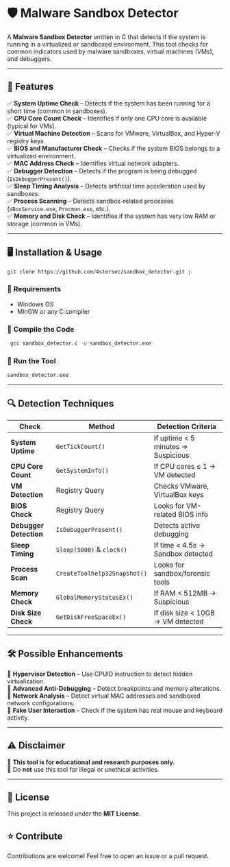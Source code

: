 # 🛡️ Malware Sandbox Detector  

A **Malware Sandbox Detector** written in C that detects if the system is running in a virtualized or sandboxed environment. This tool checks for common indicators used by malware sandboxes, virtual machines (VMs), and debuggers.

---

## 🚀 Features  

✅ **System Uptime Check** – Detects if the system has been running for a short time (common in sandboxes).  
✅ **CPU Core Count Check** – Identifies if only one CPU core is available (typical for VMs).  
✅ **Virtual Machine Detection** – Scans for VMware, VirtualBox, and Hyper-V registry keys.  
✅ **BIOS and Manufacturer Check** – Checks if the system BIOS belongs to a virtualized environment.  
✅ **MAC Address Check** – Identifies virtual network adapters.  
✅ **Debugger Detection** – Detects if the program is being debugged (`IsDebuggerPresent()`).  
✅ **Sleep Timing Analysis** – Detects artificial time acceleration used by sandboxes.  
✅ **Process Scanning** – Detects sandbox-related processes (`VBoxService.exe`, `Procmon.exe`, etc.).  
✅ **Memory and Disk Check** – Identifies if the system has very low RAM or storage (common in VMs).  

---

## 🖥️ Installation & Usage  
```sh
git clone https://github.com/4stersec/sandbox_detector.git ;
```

### 🔹 **Requirements**  
- Windows OS  
- MinGW or any C compiler  

### 🔹 **Compile the Code**  
```sh
 gcc sandbox_detector.c -o sandbox_detector.exe
```

### 🔹 **Run the Tool**  
```sh
sandbox_detector.exe
```

---

## 🔍 Detection Techniques  

| Check | Method | Detection Criteria |
|--------|-----------------|--------------------|
| **System Uptime** | `GetTickCount()` | If uptime < 5 minutes → Suspicious |
| **CPU Core Count** | `GetSystemInfo()` | If CPU cores ≤ 1 → VM detected |
| **VM Detection** | Registry Query | Checks VMware, VirtualBox keys |
| **BIOS Check** | Registry Query | Looks for VM-related BIOS info |
| **Debugger Detection** | `IsDebuggerPresent()` | Detects active debugging |
| **Sleep Timing** | `Sleep(5000)` & `clock()` | If time < 4.5s → Sandbox detected |
| **Process Scan** | `CreateToolhelp32Snapshot()` | Looks for sandbox/forensic tools |
| **Memory Check** | `GlobalMemoryStatusEx()` | If RAM < 512MB → Suspicious |
| **Disk Size Check** | `GetDiskFreeSpaceEx()` | If disk size < 10GB → VM detected |

---

## 🛠️ Possible Enhancements  

🔸 **Hypervisor Detection** – Use CPUID instruction to detect hidden virtualization.  
🔸 **Advanced Anti-Debugging** – Detect breakpoints and memory alterations.  
🔸 **Network Analysis** – Detect virtual MAC addresses and sandboxed network configurations.  
🔸 **Fake User Interaction** – Check if the system has real mouse and keyboard activity.  

---

## ⚠️ Disclaimer  

🚨 **This tool is for educational and research purposes only.**  
🚨 Do **not** use this tool for illegal or unethical activities.  

---

## 📜 License  

This project is released under the **MIT License**.  



## ⭐ Contribute  

Contributions are welcome! Feel free to open an issue or a pull request.  
```
```


